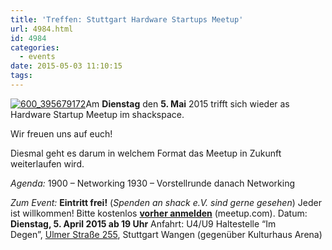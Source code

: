 ```yaml
---
title: 'Treffen: Stuttgart Hardware Startups Meetup'
url: 4984.html
id: 4984
categories:
  - events
date: 2015-05-03 11:10:15
tags:
---
```


[![600_395679172](https://blog.shackspace.de/wp-content/uploads/2014/08/600_395679172-300x161.jpeg)](https://blog.shackspace.de/wp-content/uploads/2014/08/600_395679172.jpeg)Am **Dienstag** den **5\. Mai** 2015 trifft sich wieder as Hardware Startup Meetup im shackspace.

Wir freuen uns auf euch!

Diesmal geht es darum in welchem Format das Meetup in Zukunft weiterlaufen wird.

_Agenda:_
1900 – Networking
1930 – Vorstellrunde danach Networking

_Zum Event:_
**Eintritt frei!** (_Spenden an shack e.V. sind gerne gesehen_) Jeder ist willkommen!
Bitte kostenlos **[vorher anmelden](http://www.meetup.com/Stuttgart-Hardware-Startups/events/222072192/?a=ea1_grp&amp;rv=ea1&amp;_af_eid=222072192&amp;_af=event)** (meetup.com).
Datum: **Dienstag, 5\. April 2015 **ab** 19 Uhr**
Anfahrt: U4/U9 Haltestelle “Im Degen”, [Ulmer Straße 255](https://blog.shackspace.de/?page_id=713), Stuttgart Wangen (gegenüber Kulturhaus Arena)